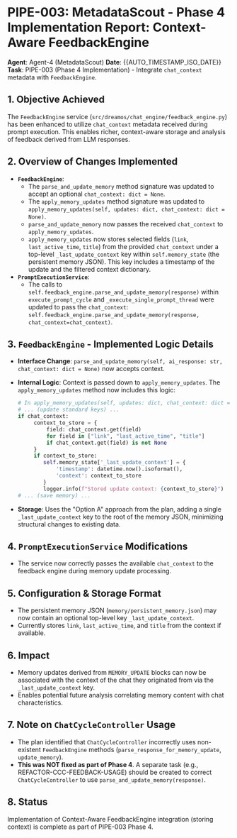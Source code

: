 # PIPE-003: MetadataScout - Phase 4 Implementation Report: Context-Aware FeedbackEngine

**Agent**: Agent-4 (MetadataScout)
**Date**: {{AUTO_TIMESTAMP_ISO_DATE}}
**Task**: PIPE-003 (Phase 4 Implementation) - Integrate `chat_context` metadata with `FeedbackEngine`.

## 1. Objective Achieved

The `FeedbackEngine` service (`src/dreamos/chat_engine/feedback_engine.py`) has been enhanced to utilize `chat_context` metadata received during prompt execution. This enables richer, context-aware storage and analysis of feedback derived from LLM responses.

## 2. Overview of Changes Implemented

*   **`FeedbackEngine`**:
    *   The `parse_and_update_memory` method signature was updated to accept an optional `chat_context: dict = None`.
    *   The `apply_memory_updates` method signature was updated to `apply_memory_updates(self, updates: dict, chat_context: dict = None)`.
    *   `parse_and_update_memory` now passes the received `chat_context` to `apply_memory_updates`.
    *   `apply_memory_updates` now stores selected fields (`link`, `last_active_time`, `title`) from the provided `chat_context` under a top-level `_last_update_context` key within `self.memory_state` (the persistent memory JSON). This key includes a timestamp of the update and the filtered context dictionary.
*   **`PromptExecutionService`**:
    *   The calls to `self.feedback_engine.parse_and_update_memory(response)` within `execute_prompt_cycle` and `_execute_single_prompt_thread` were updated to pass the `chat_context`:
      `self.feedback_engine.parse_and_update_memory(response, chat_context=chat_context)`.

## 3. `FeedbackEngine` - Implemented Logic Details

*   **Interface Change**: `parse_and_update_memory(self, ai_response: str, chat_context: dict = None)` now accepts context.
*   **Internal Logic**: Context is passed down to `apply_memory_updates`. The `apply_memory_updates` method now includes this logic:

    ```python
    # In apply_memory_updates(self, updates: dict, chat_context: dict = None)
    # ... (update standard keys) ...
    if chat_context:
         context_to_store = {
             field: chat_context.get(field)
             for field in ["link", "last_active_time", "title"] 
             if chat_context.get(field) is not None
         }
         if context_to_store: 
            self.memory_state['_last_update_context'] = {
                'timestamp': datetime.now().isoformat(),
                'context': context_to_store
            } 
            logger.info(f"Stored update context: {context_to_store}")
    # ... (save memory) ...
    ```
*   **Storage**: Uses the "Option A" approach from the plan, adding a single `_last_update_context` key to the root of the memory JSON, minimizing structural changes to existing data.

## 4. `PromptExecutionService` Modifications

*   The service now correctly passes the available `chat_context` to the feedback engine during memory update processing.

## 5. Configuration & Storage Format

*   The persistent memory JSON (`memory/persistent_memory.json`) may now contain an optional top-level key `_last_update_context`.
*   Currently stores `link`, `last_active_time`, and `title` from the context if available.

## 6. Impact

*   Memory updates derived from `MEMORY_UPDATE` blocks can now be associated with the context of the chat they originated from via the `_last_update_context` key.
*   Enables potential future analysis correlating memory content with chat characteristics.

## 7. Note on `ChatCycleController` Usage

*   The plan identified that `ChatCycleController` incorrectly uses non-existent `FeedbackEngine` methods (`parse_response_for_memory_update`, `update_memory`).
*   **This was NOT fixed as part of Phase 4**. A separate task (e.g., REFACTOR-CCC-FEEDBACK-USAGE) should be created to correct `ChatCycleController` to use `parse_and_update_memory(response)`.

## 8. Status

Implementation of Context-Aware FeedbackEngine integration (storing context) is complete as part of PIPE-003 Phase 4. 